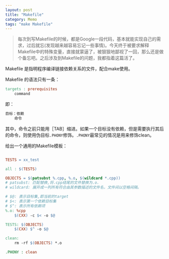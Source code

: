 ```yaml
---
layout: post
title: "Makefile"
category: Memo
tags: "make Makefile"
---
```


> 每次到写Makefile的时候，都是Google一段代码，基本就能实现自己的需求，过后就忘(发现越来越容易忘记一些事情)。今天终于被要求解释Makefile中的特殊变量，直接就蒙逼了，被狠狠地鄙视了一回，那么还是做个备忘吧。之后涉及到Makefile的问题，我都指着这篇活了。

<!-- more -->

Makefile 是指明程序编译链接依赖关系的文件，配合make使用。

Makefile 的语法只有一条：

```makefile
targets : prerequisites
    command
```

即：

```makefile
目标：依赖
    命令
```

其中，命令之前只能用［TAB］缩进。如果一个目标没有依赖，但是需要执行其后的命令，则使用伪目标`.PHONY`修饰。`.PHONY`最常见的情况是用来修饰clean。

给出一个通用的Makefile模板：

```makefile

TESTS = xx_test

all : $(TESTS)

OBJECTS = $(patsubst %.cpp, %.o, $(wildcard *.cpp))
# patsubst: 匹配替换,将.cpp结尾的文件替换为.o.
# wildcard: 展开成一列所有符合由其参数描述的文件名，文件间以空格间隔。

# $@: 表示目标集,即当前的target
# $<: 表示第一个依赖目标集
# $^: 表示所有依赖项
%.o: %cpp
    $(CXX) -c $< -o $@

TESTS: $(OBJECTS)
    $(CXX) $^ -o $@

clean:
    rm -rf $(OBJECTS) *.o

.PHONY : clean
```


